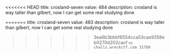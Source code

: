 <<<<<<< HEAD
title: crosland-seven
value: 484
description: crosland is way taller than gilbert, now I can get some real studying done

=======
title: crosland-seven
value: 483
description: crosland is way taller than gilbert, now I can get some real studying done

>>>>>>> 3ea6b3bbbf6554cca53cae9358eb0270d202cacf
`nc challs.wreckctf.com 31789`